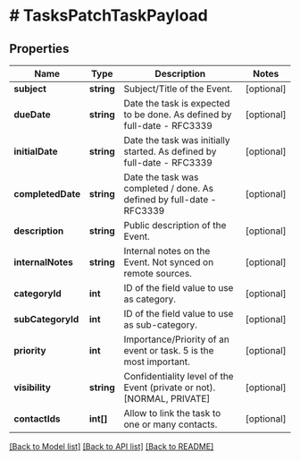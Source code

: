 # # TasksPatchTaskPayload

## Properties

Name | Type | Description | Notes
------------ | ------------- | ------------- | -------------
**subject** | **string** | Subject/Title of the Event. | [optional] 
**dueDate** | **string** | Date the task is expected to be done. As defined by full-date - RFC3339 | [optional] 
**initialDate** | **string** | Date the task was initially started. As defined by full-date - RFC3339 | [optional] 
**completedDate** | **string** | Date the task was completed / done. As defined by full-date - RFC3339 | [optional] 
**description** | **string** | Public description of the Event. | [optional] 
**internalNotes** | **string** | Internal notes on the Event. Not synced on remote sources. | [optional] 
**categoryId** | **int** | ID of the field value to use as category. | [optional] 
**subCategoryId** | **int** | ID of the field value to use as sub-category. | [optional] 
**priority** | **int** | Importance/Priority of an event or task. 5 is the most important. | [optional] 
**visibility** | **string** | Confidentiality level of the Event (private or not). [NORMAL, PRIVATE] | [optional] 
**contactIds** | **int[]** | Allow to link the task to one or many contacts. | [optional] 

[[Back to Model list]](../../README.md#documentation-for-models) [[Back to API list]](../../README.md#documentation-for-api-endpoints) [[Back to README]](../../README.md)


